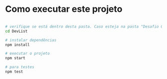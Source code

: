 # Como executar este projeto

```bash

# verifique se está dentro desta pasta. Caso esteja na pasta "Desafio Oxeanbits":
cd DevList

# instalar dependências
npm install

# executar o projeto
npm start

# para testes
npm test
```
